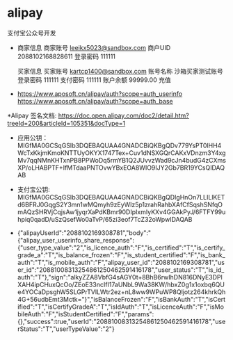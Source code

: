 # alipay
 支付宝公众号开发
 
  * 商家信息
        商家账号 leeikx5023@sandbox.com
        商户UID 2088102168828611
        登录密码 111111
        
    买家信息
        买家账号 kartcp1400@sandbox.com
        账号名称 沙箱买家测试账号
        登录密码 111111
        支付密码 111111
        账户余额 99999.00
        充值
        
   * https://www.aposoft.cn/alipay/auth?scope=auth_userinfo
     https://www.aposoft.cn/alipay/auth?scope=auth_base
    
   *Alipay 签名文档: https://doc.open.alipay.com/doc2/detail.htm?treeId=200&articleId=105351&docType=1
   
   * 应用公钥： MIGfMA0GCSqGSIb3DQEBAQUAA4GNADCBiQKBgQDv779YsPT0lHH4WcTxKkjmKmoKNTTUyOKYX1747Tex+Cuv1dNSXGQrCAKxVDnzm3Y4xgMv7qqNMnKHTxnPB8PPWoDq5rmYB1Q2JUvvzWad9cJn4budG4zCXmsXP/oLHABPTF+IfMTdaaPNTOvwYBxEOA8WIO9IJY2Gb7BR19YCsQIDAQAB
   
   * 支付宝公钥: MIGfMA0GCSqGSIb3DQEBAQUAA4GNADCBiQKBgQDIgHnOn7LLILlKETd6BFRJ0GqgS2Y3mn1wMQmyh9zEyWlz5p1zrahRahbXAfCfSqshSNfqOmAQzSHRVjCqjsAw1jyqrXaPdKBmr90DIpIxmIyKXv4GGAkPyJ/6FTFY99uhpiq0qadD/uSzQsefWo0aTvP/65zi3eof7TcZ32oWpwIDAQAB
   
   * {"alipayUserId":"2088102169308781","body":"{\"alipay_user_userinfo_share_response\":{\"user_type_value\":\"2\",\"is_licence_auth\":\"F\",\"is_certified\":\"T\",\"is_certify_grade_a\":\"T\",\"is_balance_frozen\":\"F\",\"is_student_certified\":\"F\",\"is_bank_auth\":\"T\",\"is_mobile_auth\":\"F\",\"alipay_user_id\":\"2088102169308781\",\"user_id\":\"20881008313254861250462591416178\",\"user_status\":\"T\",\"is_id_auth\":\"T\"},\"sign\":\"alkyZZA8VbfG4sAGY0t+8BhB6rwIhDN816DNyE3DPlXAH4ipCHuxQcOo/ZEoE33ncIfI17aUNbL9Wa38KW/hbxZ0g1x1oxbq6QUe4YOCaDpsghW5SLGPrTVlLWtr2ez+nL8ww9WPuWP8Qljotz264khrkQh4G+56udbEmt3Mctk=\"}","isBalanceFrozen":"F","isBankAuth":"T","isCertified":"T","isCertifyGradeA":"T","isIdAuth":"T","isLicenceAuth":"F","isMobileAuth":"F","isStudentCertified":"F","params":{},"success":true,"userId":"20881008313254861250462591416178","userStatus":"T","userTypeValue":"2"}
